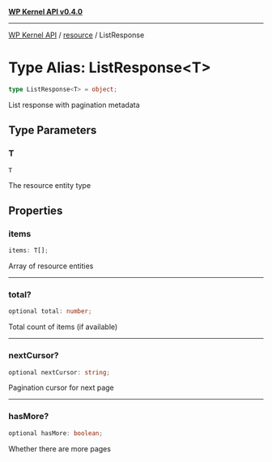 [**WP Kernel API v0.4.0**](../../README.md)

---

[WP Kernel API](../../README.md) / [resource](../README.md) / ListResponse

# Type Alias: ListResponse\<T\>

```ts
type ListResponse<T> = object;
```

List response with pagination metadata

## Type Parameters

### T

`T`

The resource entity type

## Properties

### items

```ts
items: T[];
```

Array of resource entities

---

### total?

```ts
optional total: number;
```

Total count of items (if available)

---

### nextCursor?

```ts
optional nextCursor: string;
```

Pagination cursor for next page

---

### hasMore?

```ts
optional hasMore: boolean;
```

Whether there are more pages
